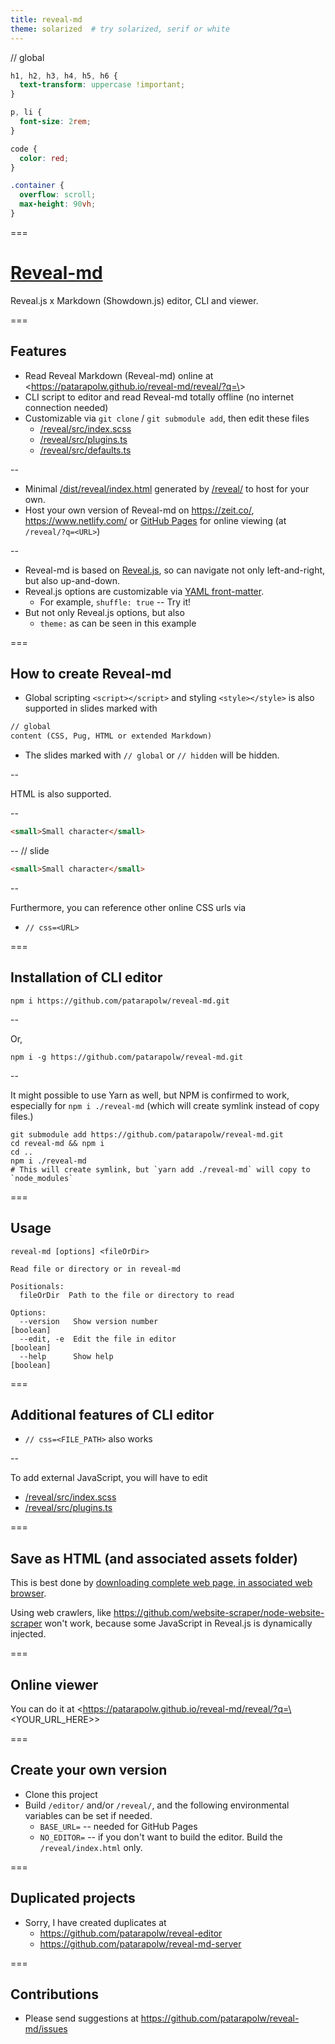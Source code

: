```yaml
---
title: reveal-md
theme: solarized  # try solarized, serif or white
---
```

// global
```css
h1, h2, h3, h4, h5, h6 {
  text-transform: uppercase !important;
}

p, li {
  font-size: 2rem;
}

code {
  color: red;
}

.container {
  overflow: scroll;
  max-height: 90vh;
}
```
===

# [Reveal-md](https://patarapolw.github.io/reveal-md/reveal/)

Reveal.js x Markdown (Showdown.js) editor, CLI and viewer.

===

## Features

- Read Reveal Markdown (Reveal-md) online at <https://patarapolw.github.io/reveal-md/reveal/?q=\<URL>>
- CLI script to editor and read Reveal-md totally offline (no internet connection needed)
- Customizable via `git clone` / `git submodule add`, then edit these files
  - [/reveal/src/index.scss](/reveal/src/index.scss)
  - [/reveal/src/plugins.ts](/reveal/src/plugins.ts)
  - [/reveal/src/defaults.ts](/reveal/src/defaults.ts)

--

- Minimal [/dist/reveal/index.html](/dist/reveal/index.html) generated by [/reveal/](/reveal/) to host for your own.
- Host your own version of Reveal-md on <https://zeit.co/>, <https://www.netlify.com/> or [GitHub Pages](https://pages.github.com/) for online viewing (at `/reveal/?q=<URL>`)

--

- Reveal-md is based on [Reveal.js](https://revealjs.com), so can navigate not only left-and-right, but also up-and-down.
- Reveal.js options are customizable via [YAML front-matter](https://jekyllrb.com/docs/front-matter/).
  - For example, `shuffle: true` -- Try it!
- But not only Reveal.js options, but also
  - `theme:` as can be seen in this example

===

## How to create Reveal-md

- Global scripting `<script></script>` and styling `<style></style>` is also supported in slides marked with

```markdown
// global
content (CSS, Pug, HTML or extended Markdown)
```

- The slides marked with `// global` or `// hidden` will be hidden.

--

HTML is also supported.

--
```html
<small>Small character</small>
```
--
// slide
```html
<small>Small character</small>
```
--

Furthermore, you can reference other online CSS urls via
- `// css=<URL>`

===

## Installation of CLI editor

```
npm i https://github.com/patarapolw/reveal-md.git
```

--

Or,

```
npm i -g https://github.com/patarapolw/reveal-md.git
```

--

It might possible to use Yarn as well, but NPM is confirmed to work, especially for `npm i ./reveal-md` (which will create symlink instead of copy files.)

```
git submodule add https://github.com/patarapolw/reveal-md.git
cd reveal-md && npm i
cd ..
npm i ./reveal-md
# This will create symlink, but `yarn add ./reveal-md` will copy to `node_modules`
```

===

## Usage

```
reveal-md [options] <fileOrDir>

Read file or directory or in reveal-md

Positionals:
  fileOrDir  Path to the file or directory to read

Options:
  --version   Show version number                                      [boolean]
  --edit, -e  Edit the file in editor                                  [boolean]
  --help      Show help                                                [boolean]
```

===

## Additional features of CLI editor

- `// css=<FILE_PATH>` also works

--

To add external JavaScript, you will have to edit
- [/reveal/src/index.scss](/reveal/src/index.scss)
- [/reveal/src/plugins.ts](/reveal/src/plugins.ts)

===

## Save as HTML (and associated assets folder)

This is best done by [downloading complete web page, in associated web browser](https://www.makeuseof.com/tag/save-complete-webpage-offline-reading/).

Using web crawlers, like <https://github.com/website-scraper/node-website-scraper> won't work, because some JavaScript in Reveal.js is dynamically injected.

===

## Online viewer

You can do it at <https://patarapolw.github.io/reveal-md/reveal/?q=\<YOUR_URL_HERE>>

===

## Create your own version

- Clone this project
- Build `/editor/` and/or `/reveal/`, and the following environmental variables can be set if needed.
  - `BASE_URL=` -- needed for GitHub Pages
  - `NO_EDITOR=` -- if you don't want to build the editor. Build the `/reveal/index.html` only.

===

## Duplicated projects

- Sorry, I have created duplicates at 
  - <https://github.com/patarapolw/reveal-editor>
  - <https://github.com/patarapolw/reveal-md-server>

===

## Contributions

- Please send suggestions at <https://github.com/patarapolw/reveal-md/issues>

